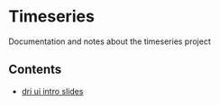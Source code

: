 # Timeseries

Documentation and notes about the timeseries project

## Contents

- [dri ui intro slides](dri-ui-intro-slides.html)

